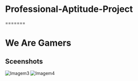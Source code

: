 
# Professional-Aptitude-Project
=======
# We Are Gamers

## Sceenshots

![Imagem3](https://github.com/user-attachments/assets/be0a12b9-19a6-4efd-aaeb-2d8781deceb5)
![Imagem4](https://github.com/user-attachments/assets/43205dce-8ae1-4718-9144-27ef01f4b6e8)
